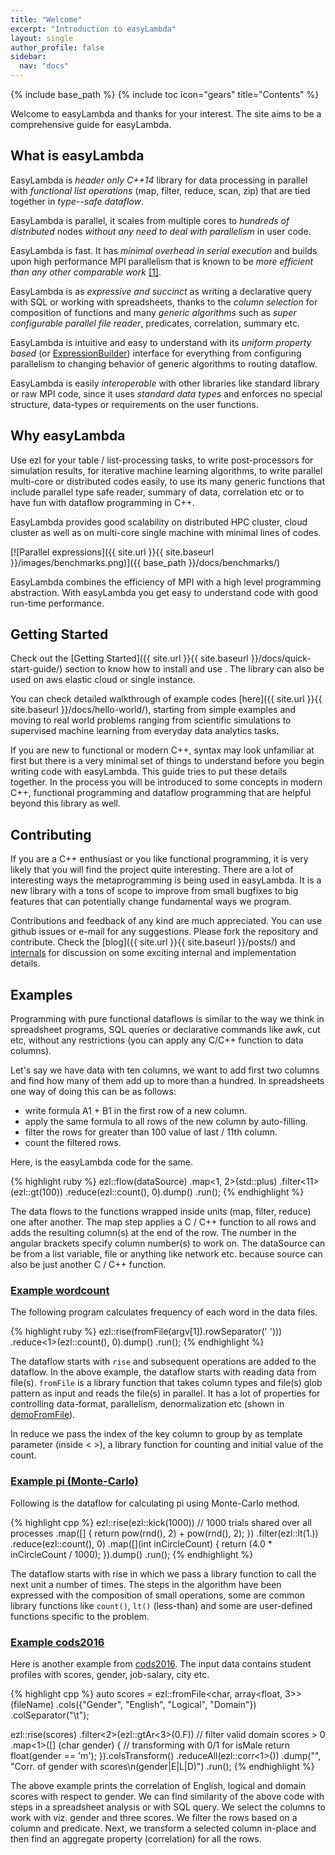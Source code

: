 ```yaml
---
title: "Welcome"
excerpt: "Introduction to easyLambda"
layout: single
author_profile: false
sidebar:
  nav: "docs"
---
```

{% include base_path %}
{% include toc icon="gears" title="Contents" %}

Welcome to easyLambda and thanks for your interest. The site aims to be a
comprehensive guide for easyLambda.

## What is easyLambda

EasyLambda is *header only C++14* library for data processing in parallel with
*functional list operations* (map, filter, reduce, scan, zip) that are tied
together in *type--safe dataflow*. 

EasyLambda is parallel, it scales from multiple cores to *hundreds of distributed*
nodes *without any need to deal with parallelism* in user code.

EasyLambda is fast. It has *minimal overhead in serial execution* and builds upon
high performance MPI parallelism that is known to be *more efficient than any
other comparable work*
[[1]](http://www.sciencedirect.com/science/article/pii/S1877050915017895).

EasyLambda is as *expressive and succinct* as writing a declarative query with
SQL or working with spreadsheets, thanks to the *column selection* for
composition of functions and many *generic algorithms* such as *super configurable
parallel file reader*, predicates, correlation, summary etc.

EasyLambda is intuitive and easy to understand with its *uniform property based*
(or [ExpressionBuilder](http://martinfowler.com/bliki/ExpressionBuilder.html))
interface for everything from configuring parallelism to changing behavior of
generic algorithms to routing dataflow.

EasyLambda is easily *interoperable* with other libraries like standard library or
raw MPI code, since it uses *standard data types* and enforces no special
structure, data-types or requirements on the user functions.

## Why easyLambda

Use ezl for your table / list-processing tasks, to write post-processors for
simulation results, for iterative machine learning algorithms, to write
parallel multi-core or distributed codes easily, to use its many generic
functions that include parallel type safe reader, summary of data, correlation
etc or to have fun with dataflow programming in C++. 

EasyLambda provides good scalability on distributed HPC cluster, cloud cluster
as well as on multi-core single machine with minimal lines of codes.

[![Parallel expressions]({{ site.url }}{{ site.baseurl }}/images/benchmarks.png)]({{ base_path }}/docs/benchmarks/)

EasyLambda combines the efficiency of MPI with a high level programming
abstraction. With easyLambda you get easy to understand code with good
run-time performance.

## Getting Started

Check out the 
[Getting Started]({{ site.url }}{{ site.baseurl }}/docs/quick-start-guide/)
section to know how to install and use . The library
can also be used on aws elastic cloud or single instance. 

You can check detailed walkthrough of example codes
[here]({{ site.url }}{{ site.baseurl }}/docs/hello-world/), starting from
simple examples and moving to real world problems ranging from scientific
simulations to supervised machine learning from everyday data analytics tasks. 

If you are new to functional or modern C++, syntax may look unfamiliar at first
but there is a very minimal set of things to understand before you begin
writing code with easyLambda. This guide tries to put these details together.
In the process you will be introduced to some concepts in modern C++,
functional programming and dataflow programming that are helpful beyond this
library as well.

## Contributing

If you are a C++ enthusiast or you like functional programming, it is
very likely that you will find the project quite interesting. There are a lot
of interesting ways the metaprogramming is being used in easyLambda. It is a
new library with a tons of scope to improve from small bugfixes to big features
that can potentially change fundamental ways we program. 

Contributions and feedback of any kind are much appreciated. You can use github
issues or e-mail for any suggestions. Please fork the repository and
contribute. Check the [blog]({{ site.url }}{{ site.baseurl }}/posts/) and
[internals](https://haptork.github.io/easyLambda/docs/internals) for discussion
on some exciting internal and implementation details.

## Examples

Programming with pure functional dataflows is similar to the way we think in
spreadsheet programs, SQL queries or declarative commands like awk, cut etc,
without any restrictions (you can apply any C/C++ function to data columns). 

Let's say we have data with ten columns, we want to add first two columns and
find how many of them add up to more than a hundred. In spreadsheets one way of
doing this can be as follows:

- write formula A1 + B1 in the first row of a new column. 
- apply the same formula to all rows of the new column by auto-filling.
- filter the rows for greater than 100 value of last / 11th column.
- count the filtered rows.

Here, is the easyLambda code for the same.

{% highlight ruby %}
ezl::flow(dataSource)
  .map<1, 2>(std::plus)
  .filter<11>(ezl::gt(100))
  .reduce(ezl::count(), 0).dump()
  .run();
{% endhighlight %}

The data flows to the functions wrapped inside units (map, filter, reduce) one
after another. The map step applies a C / C++ function to all rows and adds the
resulting column(s) at the end of the row. The number in the angular brackets
specify column number(s) to work on. The dataSource can be from a list
variable, file or anything like network etc. because source can also be just
another C / C++ function.

### [Example wordcount](https://github.com/haptork/easyLambda/tree/master/examples/wordcount.cpp)

The following program calculates frequency of each word in the data files.

{% highlight ruby %}
  ezl::rise(fromFile<string>(argv[1]).rowSeparator(' ')))
    .reduce<1>(ezl::count(), 0).dump()
    .run();
{% endhighlight %}

The dataflow starts with `rise` and subsequent operations are added to the
dataflow. In the above example, the dataflow starts with reading data from
file(s). `fromFile` is a library function that takes column types and file(s)
glob pattern as input and reads the file(s) in parallel. It has a lot of
properties for controlling data-format, parallelism, denormalization etc
(shown in [demoFromFile](https://github.com/haptork/easyLambda/tree/master/examples/demoFromFile.cpp)).

In reduce we pass the index of the key column to group by as template parameter
(inside < >), a library function for counting and initial value of the count.


### [Example pi (Monte-Carlo)](https://github.com/haptork/easyLambda/tree/master/examples/pi.cpp)
Following is the dataflow for calculating pi using Monte-Carlo method.

{% highlight cpp %}
ezl::rise(ezl::kick(1000)) // 1000 trials shared over all processes
  .map([] { 
    return pow(rnd(), 2) + pow(rnd(), 2);
  })
  .filter(ezl::lt(1.))
  .reduce(ezl::count(), 0)
  .map([](int inCircleCount) { 
    return (4.0 * inCircleCount / 1000); 
  }).dump()
  .run();
{% endhighlight %}

The dataflow starts with rise in which we pass a library function to call the
next unit a number of times. The steps in the algorithm have been expressed
with the composition of small operations, some are common library functions
like `count()`, `lt()` (less-than) and some are user-defined functions specific
to the problem.

### [Example cods2016](https://github.com/haptork/easyLambda/tree/master/examples/cods2016.cpp)

Here is another example from
[cods2016](http://ikdd.acm.org/Site/CoDS2016/datachallenge.html). The input
data contains student profiles with scores, gender, job-salary, city etc.

{% highlight cpp %}
auto scores = ezl::fromFile<char, array<float, 3>>(fileName)
                .cols({"Gender", "English", "Logical", "Domain"})
                .colSeparator("\t");

ezl::rise(scores)
  .filter<2>(ezl::gtAr<3>(0.F)) // filter valid domain scores > 0
  .map<1>([] (char gender) {    // transforming with 0/1 for isMale
    return float(gender == 'm');
  }).colsTransform()
  .reduceAll(ezl::corr<1>())
    .dump("", "Corr. of gender with scores\n(gender|E|L|D)")
  .run();
{% endhighlight %}

The above example prints the correlation of English, logical and domain scores
with respect to gender. We can find similarity of the above code with steps in
a spreadsheet analysis or with SQL query. We select the columns to work with
viz. gender and three scores. We filter the rows based on a column and predicate.
Next, we transform a selected column in-place and then find an aggregate property
(correlation) for all the rows.
